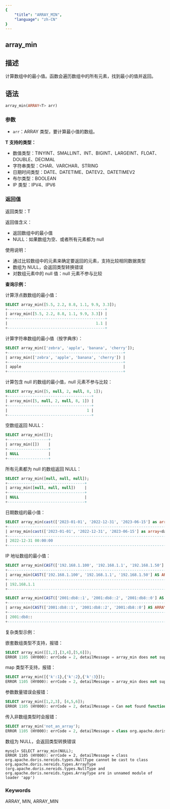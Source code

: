 ```yaml
---
{
    "title": "ARRAY_MIN",
    "language": "zh-CN"
}
---
```


## array_min

<version since="2.0.0">

</version>

## 描述

计算数组中的最小值。函数会遍历数组中的所有元素，找到最小的值并返回。

## 语法

```sql
array_min(ARRAY<T> arr)
```

### 参数

- `arr`：ARRAY<T> 类型，要计算最小值的数组。

**T 支持的类型：**
- 数值类型：TINYINT、SMALLINT、INT、BIGINT、LARGEINT、FLOAT、DOUBLE、DECIMAL
- 字符串类型：CHAR、VARCHAR、STRING
- 日期时间类型：DATE、DATETIME、DATEV2、DATETIMEV2
- 布尔类型：BOOLEAN
- IP 类型：IPV4、IPV6

### 返回值

返回类型：T

返回值含义：
- 返回数组中的最小值
- NULL：如果数组为空、或者所有元素都为 null

使用说明：
- 通过比较数组中的元素来确定要返回的元素，支持比较相同数据类型
- 数组为 NULL，会返回类型转换错误
- 对数组元素中的 null 值：null 元素不参与比较

**查询示例：**

计算浮点数数组的最小值：
```sql
SELECT array_min([5.5, 2.2, 8.8, 1.1, 9.9, 3.3]);
+-------------------------------------------+
| array_min([5.5, 2.2, 8.8, 1.1, 9.9, 3.3]) |
+-------------------------------------------+
|                                       1.1 |
+-------------------------------------------+
```

计算字符串数组的最小值（按字典序）：
```sql
SELECT array_min(['zebra', 'apple', 'banana', 'cherry']);
+---------------------------------------------------+
| array_min(['zebra', 'apple', 'banana', 'cherry']) |
+---------------------------------------------------+
| apple                                             |
+---------------------------------------------------+
```

计算包含 null 的数组的最小值，null 元素不参与比较：
```sql
SELECT array_min([5, null, 2, null, 8, 1]);
+-------------------------------------+
| array_min([5, null, 2, null, 8, 1]) |
+-------------------------------------+
|                                   1 |
+-------------------------------------+
```

空数组返回 NULL：
```sql
SELECT array_min([]);
+------------------+
| array_min([])    |
+------------------+
| NULL             |
+------------------+
```

所有元素都为 null 的数组返回 NULL：
```sql
SELECT array_min([null, null, null]);
+----------------------------------+
| array_min([null, null, null])    |
+----------------------------------+
| NULL                             |
+----------------------------------+
```

日期数组的最小值：
```sql
SELECT array_min(cast(['2023-01-01', '2022-12-31', '2023-06-15'] as array<datetime>));
+--------------------------------------------------------------------------------+
| array_min(cast(['2023-01-01', '2022-12-31', '2023-06-15'] as array<datetime>)) |
+--------------------------------------------------------------------------------+
| 2022-12-31 00:00:00                                                            |
+--------------------------------------------------------------------------------+
```

IP 地址数组的最小值：
```sql
SELECT array_min(CAST(['192.168.1.100', '192.168.1.1', '192.168.1.50'] AS ARRAY<IPV4>));
+----------------------------------------------------------------------------------+
| array_min(CAST(['192.168.1.100', '192.168.1.1', '192.168.1.50'] AS ARRAY<IPV4>)) |
+----------------------------------------------------------------------------------+
| 192.168.1.1                                                                      |
+----------------------------------------------------------------------------------+

SELECT array_min(CAST(['2001:db8::1', '2001:db8::2', '2001:db8::0'] AS ARRAY<IPV6>));
+-------------------------------------------------------------------------------+
| array_min(CAST(['2001:db8::1', '2001:db8::2', '2001:db8::0'] AS ARRAY<IPV6>)) |
+-------------------------------------------------------------------------------+
| 2001:db8::                                                                    |
+-------------------------------------------------------------------------------+
```

复杂类型示例：

嵌套数组类型不支持，报错：
```sql
SELECT array_min([[1,2],[3,4],[5,6]]);
ERROR 1105 (HY000): errCode = 2, detailMessage = array_min does not support complex types: array_min([[1, 2], [3, 4], [5, 6]])
```

map 类型不支持，报错：
```sql
SELECT array_min([{'k':1},{'k':2},{'k':3}]);
ERROR 1105 (HY000): errCode = 2, detailMessage = array_min does not support complex types: array_min([map('k', 1), map('k', 2), map('k', 3)])
```

参数数量错误会报错：
```sql
SELECT array_min([1,2,3], [4,5,6]);
ERROR 1105 (HY000): errCode = 2, detailMessage = Can not found function 'array_min' which has 2 arity. Candidate functions are: [array_min(Expression)]
```

传入非数组类型时会报错：
```sql
SELECT array_min('not_an_array');
ERROR 1105 (HY000): errCode = 2, detailMessage = class org.apache.doris.nereids.types.VarcharType cannot be cast to class org.apache.doris.nereids.types.ArrayType (org.apache.doris.nereids.types.VarcharType and org.apache.doris.nereids.types.ArrayType are in unnamed module of loader 'app')
```

数组为 NULL，会返回类型转换错误
```
mysql> SELECT array_min(NULL);
ERROR 1105 (HY000): errCode = 2, detailMessage = class org.apache.doris.nereids.types.NullType cannot be cast to class org.apache.doris.nereids.types.ArrayType (org.apache.doris.nereids.types.NullType and org.apache.doris.nereids.types.ArrayType are in unnamed module of loader 'app')
```

### Keywords

ARRAY, MIN, ARRAY_MIN
